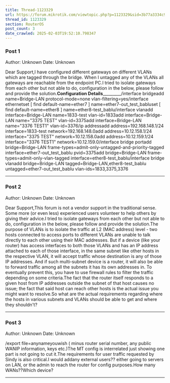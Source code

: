 ```yaml
---
title: Thread-1123329
url: https://forum.mikrotik.com/viewtopic.php?p=1123329&sid=3b77a3334c914448dbbc02bfdff4c3aa#p1123329
thread_id: 1123329
section: RouterOS
post_count: 3
date_crawled: 2025-02-03T19:52:10.798347
---
```


### Post 1
Author: Unknown
Date: Unknown

Dear Support,I have configured different gateways on different VLANs which are tagged through the bridge.  When I untagged any of the VLANs all gateways are reachable from the endpoint PC.I tried to isolate gateways from each other but not able to do, configuration in the below, please follow and provide the solution.____________________Configuration Details_____________________________/interface bridgeadd name=Bridge-LAN protocol-mode=none vlan-filtering=yes/interface ethernetset [ find default-name=ether7 ] name=ether7-out_test_babluset [ find default-name=ether8 ] name=ether8-test_bablu/interface vlanadd interface=Bridge-LAN name=1833-test vlan-id=1833add interface=Bridge-LAN name="3375 TEST" vlan-id=3375add interface=Bridge-LAN name="3376 TEST1" vlan-id=3376/ip addressadd address=192.168.148.1/24 interface=1833-test network=192.168.148.0add address=10.12.158.1/24 interface="3375 TEST" network=10.12.158.0add address=10.12.159.1/24 interface="3376 TEST1" network=10.12.159.0/interface bridge portadd bridge=Bridge-LAN frame-types=admit-only-untagged-and-priority-tagged interface=ether7-out_test_bablu pvid=3375add bridge=Bridge-LAN frame-types=admit-only-vlan-tagged interface=ether8-test_bablu/interface bridge vlanadd bridge=Bridge-LAN tagged=Bridge-LAN,ether8-test_bablu untagged=ether7-out_test_bablu vlan-ids=1833,3375,3376

---
### Post 2
Author: Unknown
Date: Unknown

Dear Support,This forum is not a vendor support in the traditional sense. Some more (or even less) experienced users volunteer to help others by giving their advice.I tried to isolate gateways from each other but not able to do, configuration in the below, please follow and provide the solution.The purpose of VLANs is to isolate the traffic at L2 (MAC address) level - two hosts connected to access ports to different VLANs are unable to talk directly to each other using their MAC addresses. But if a device (like your router) has access interfaces to both those VLANs and has an IP address attached to each of those interface, in the same subnet like other hosts in the respective VLAN, it will accept traffic whose destination is any of those IP addresses. And if such multi-subnet device is a router, it will also be able to forward traffic among all the subnets it has its own addresses in. To eventually prevent this, you have to use firewall rules to filter the traffic depending on some criteria.The fact that the router itself responds to a given host from IP addresses outside the subnet of that host causes no issue; the fact that said host can reach other hosts is the actual issue you might want to resolve.So what are the actual requirements regarding where the hosts in various subnets and VLANs should be able to get and where they shouldn't?

---
### Post 3
Author: Unknown
Date: Unknown

/export file=anynameyouwish ( minus router serial number, any public WANIP information, keys etc.)The MT config is interrelated just showing one part is not going to cut it.The requirements for user traffic requested by Sindy is also critical.I would addany external users??  either going to servers on LAN, or the admin to reach the router for config purposes.How many WANs??Which device?

---
